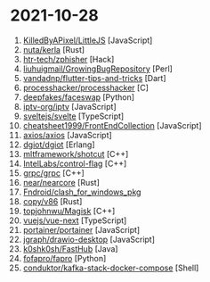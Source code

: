 # 2021-10-28

1. [KilledByAPixel/LittleJS](https://github.com/KilledByAPixel/LittleJS "The Tiny JavaScript Game Engine That Can! 🚂") [JavaScript]
2. [nuta/kerla](https://github.com/nuta/kerla "A new operating system kernel with Linux binary compatibility written in Rust.") [Rust]
3. [htr-tech/zphisher](https://github.com/htr-tech/zphisher "An automated phishing tool with 30+ templates. This Tool is made for educational purpose only ! Author will not be responsible for any misuse of this toolkit !") [Hack]
4. [liuhuigmail/GrowingBugRepository](https://github.com/liuhuigmail/GrowingBugRepository "A bug repository that keeps growing") [Perl]
5. [vandadnp/flutter-tips-and-tricks](https://github.com/vandadnp/flutter-tips-and-tricks "A Collection of Flutter and Dart Tips and Tricks") [Dart]
6. [processhacker/processhacker](https://github.com/processhacker/processhacker "A free, powerful, multi-purpose tool that helps you monitor system resources, debug software and detect malware.") [C]
7. [deepfakes/faceswap](https://github.com/deepfakes/faceswap "Deepfakes Software For All") [Python]
8. [iptv-org/iptv](https://github.com/iptv-org/iptv "Collection of publicly available IPTV channels from all over the world") [JavaScript]
9. [sveltejs/svelte](https://github.com/sveltejs/svelte "Cybernetically enhanced web apps") [TypeScript]
10. [cheatsheet1999/FrontEndCollection](https://github.com/cheatsheet1999/FrontEndCollection "Notes for Front-end Software Engineers. Covers common data structure and algorithms, basic web concepts, HTML & CSS & Javascript.") [JavaScript]
11. [axios/axios](https://github.com/axios/axios "Promise based HTTP client for the browser and node.js") [JavaScript]
12. [dgiot/dgiot](https://github.com/dgiot/dgiot "DG-IoT，Open-source IoT Platform - Connect management,Device management,Data collection, Processing and Visualization.High concurrency, light weight, low code, fast access, free platform. Industry SaaS for IoT Platform.物联网开源平台，物联网平台开发，连接管理、设备管理、多工业协议兼容、数据采集、可视化开发、高并发、轻量级、低代码、快接入、平台免费。") [Erlang]
13. [mltframework/shotcut](https://github.com/mltframework/shotcut "cross-platform (Qt), open-source (GPLv3) video editor") [C++]
14. [IntelLabs/control-flag](https://github.com/IntelLabs/control-flag "A system to flag anomalous source code expressions by learning typical expressions from training data") [C++]
15. [grpc/grpc](https://github.com/grpc/grpc "The C based gRPC (C++, Python, Ruby, Objective-C, PHP, C#)") [C++]
16. [near/nearcore](https://github.com/near/nearcore "Reference client for NEAR Protocol") [Rust]
17. [Fndroid/clash_for_windows_pkg](https://github.com/Fndroid/clash_for_windows_pkg "A Windows/macOS GUI based on Clash") 
18. [copy/v86](https://github.com/copy/v86 "x86 virtualization in your browser, recompiling x86 to wasm on the fly") [Rust]
19. [topjohnwu/Magisk](https://github.com/topjohnwu/Magisk "The Magic Mask for Android") [C++]
20. [vuejs/vue-next](https://github.com/vuejs/vue-next "🖖 Vue.js is a progressive, incrementally-adoptable JavaScript framework for building UI on the web.") [TypeScript]
21. [portainer/portainer](https://github.com/portainer/portainer "Making Docker and Kubernetes management easy.") [JavaScript]
22. [jgraph/drawio-desktop](https://github.com/jgraph/drawio-desktop "Official electron build of diagrams.net") [JavaScript]
23. [k0shk0sh/FastHub](https://github.com/k0shk0sh/FastHub "FastHub the ultimate GitHub client for Android.") [Java]
24. [fofapro/fapro](https://github.com/fofapro/fapro "Fake Protocol Server") [Python]
25. [conduktor/kafka-stack-docker-compose](https://github.com/conduktor/kafka-stack-docker-compose "docker compose files to create a fully working kafka stack") [Shell]
